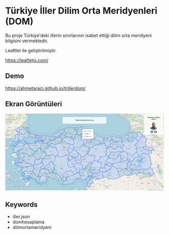 # Türkiye İller Dilim Orta Meridyenleri (DOM)

Bu proje Türkiye'deki illerin sınırlarının isabet ettiği dilim orta meridyeni bilgisini vermektedir.

Leaftlet ile geliştirilmiştir.

https://leafletjs.com/

## Demo

https://ahmetaraci.github.io/trillerdom/

## Ekran Görüntüleri

![Uygulama Ekran Görüntüsü](/proje_thumbnail.png)

## Keywords

- iller.json
- domhesaplama
- dilimortameridyeni
